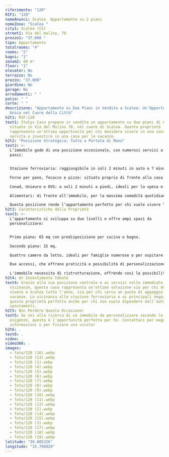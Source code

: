 ```yaml
---
riferimento: "120"
RIF1: "120"
nomeAnunci: Scalea  Appartamento su 2 piani
nomeZona: "Scalea "
city1: Scalea (CS)
street1: Via del mulino, 70
prezzo1: "37.000 "
tipo: Appartamento
totalrooms: "4"
rooms: "2"
bagni: "1"
zonam2: 80 m²
floor: "1"
elevator: No
terrazzo: No
prezzo: "37.000"
giardino: No
garage: No
arredamenti: " "
patio: " "
corte: " "
descrizione: "Appartamento su Due Piani in Vendita a Scalea: Un'Opportunità
  Unica nel Cuore della Città"
h2t1: RIF:120
text1: Italys Casa propone in vendita un appartamento su due piani di 80 mq,
  situato in Via del Mulino 70, nel cuore di Scalea. Questa proprietà
  rappresenta un'ottima opportunità per chi desidera vivere in una zona ben
  servita o investire in una casa per le vacanze.
h2t2: "Posizione Strategica: Tutto a Portata di Mano"
text2: >-
  L’immobile gode di una posizione eccezionale, con numerosi servizi a pochi
  passi:


  Stazione ferroviaria: raggiungibile in soli 2 minuti in auto o 7 minuti a piedi.

  Forno per pane, focacce e pizze: situato proprio di fronte alla casa.

  Conad, Unieuro e OVS: a soli 2 minuti a piedi, ideali per la spesa e lo shopping.

  Alimentari: di fronte all'immobile, per la massima comodità quotidiana.

  Questa posizione rende l’appartamento perfetto per chi vuole vivere la città con tutti i comfort a portata di mano.
h2t3: Caratteristiche della Proprietà
text3: >-
  L’appartamento si sviluppa su due livelli e offre ampi spazi da
  personalizzare:


  Primo piano: 65 mq con predisposizione per cucina e bagno.

  Secondo piano: 15 mq.

  Quattro camere da letto, ideali per famiglie numerose o per ospitare amici e parenti.

  Due accessi, che offrono praticità e possibilità di personalizzazione della disposizione interna.

  L'immobile necessita di ristrutturazione, offrendo così la possibilità di adattarlo alle proprie esigenze e gusti personali.
h2t4: Un Investimento Ideale
text4: Grazie alla sua posizione centrale e ai servizi nelle immediate
  vicinanze, questa casa rappresenta un'ottima soluzione sia per chi desidera
  vivere a Scalea tutto l'anno, sia per chi cerca un punto di appoggio per le
  vacanze. La vicinanza alla stazione ferroviaria e ai principali negozi rende
  questa proprietà perfetta anche per chi non vuole dipendere dall’auto per gli
  spostamenti.
h2t5: Non Perdere Questa Occasione!
text5: Se sei alla ricerca di un immobile da personalizzare secondo le tue
  esigenze, questa è l'opportunità perfetta per te. Contattaci per maggiori
  informazioni o per fissare una visita!
h2t6: .
text6: .
video: .
video360: .
images:
  - foto/120 (16).webp
  - foto/120 (13).webp
  - foto/120 (1).webp
  - foto/120 (4).webp
  - foto/120 (5).webp
  - foto/120 (6).webp
  - foto/120 (7).webp
  - foto/120 (8).webp
  - foto/120 (9).webp
  - foto/120 (10).webp
  - foto/120 (11).webp
  - foto/120 (12).webp
  - foto/120 (2).webp
  - foto/120 (14).webp
  - foto/120 (15).webp
  - foto/120 (3).webp
  - foto/120 (17).webp
  - foto/120 (18).webp
  - foto/120 (19).webp
latitude: "39.805326"
longitude: "15.798820"
---
```

